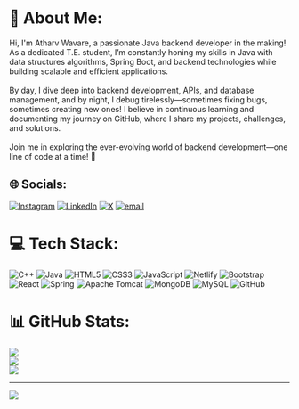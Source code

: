 # 💫 About Me:
Hi, I'm Atharv Wavare, a passionate Java backend developer in the making! As a dedicated T.E. student, I’m constantly honing my skills in Java with data structures algorithms, Spring Boot, and backend technologies while building scalable and efficient applications.  <br><br>By day, I dive deep into backend development, APIs, and database management, and by night, I debug tirelessly—sometimes fixing bugs, sometimes creating new ones! I believe in continuous learning and documenting my journey on GitHub, where I share my projects, challenges, and solutions.  <br><br>Join me in exploring the ever-evolving world of backend development—one line of code at a time! 🚀


## 🌐 Socials:
[![Instagram](https://img.shields.io/badge/Instagram-%23E4405F.svg?logo=Instagram&logoColor=white)](https://instagram.com/wavareatharv) [![LinkedIn](https://img.shields.io/badge/LinkedIn-%230077B5.svg?logo=linkedin&logoColor=white)](https://linkedin.com/in/atharvwavare) [![X](https://img.shields.io/badge/X-black.svg?logo=X&logoColor=white)](https://x.com/atharvwavare_7) [![email](https://img.shields.io/badge/Email-D14836?logo=gmail&logoColor=white)](mailto:atharvwavare3563@gmail.com) 

# 💻 Tech Stack:
![C++](https://img.shields.io/badge/c++-%2300599C.svg?style=for-the-badge&logo=c%2B%2B&logoColor=white) ![Java](https://img.shields.io/badge/java-%23ED8B00.svg?style=for-the-badge&logo=openjdk&logoColor=white) ![HTML5](https://img.shields.io/badge/html5-%23E34F26.svg?style=for-the-badge&logo=html5&logoColor=white) ![CSS3](https://img.shields.io/badge/css3-%231572B6.svg?style=for-the-badge&logo=css3&logoColor=white) ![JavaScript](https://img.shields.io/badge/javascript-%23323330.svg?style=for-the-badge&logo=javascript&logoColor=%23F7DF1E) ![Netlify](https://img.shields.io/badge/netlify-%23000000.svg?style=for-the-badge&logo=netlify&logoColor=#00C7B7) ![Bootstrap](https://img.shields.io/badge/bootstrap-%238511FA.svg?style=for-the-badge&logo=bootstrap&logoColor=white) ![React](https://img.shields.io/badge/react-%2320232a.svg?style=for-the-badge&logo=react&logoColor=%2361DAFB) ![Spring](https://img.shields.io/badge/spring-%236DB33F.svg?style=for-the-badge&logo=spring&logoColor=white) ![Apache Tomcat](https://img.shields.io/badge/apache%20tomcat-%23F8DC75.svg?style=for-the-badge&logo=apache-tomcat&logoColor=black) ![MongoDB](https://img.shields.io/badge/MongoDB-%234ea94b.svg?style=for-the-badge&logo=mongodb&logoColor=white) ![MySQL](https://img.shields.io/badge/mysql-4479A1.svg?style=for-the-badge&logo=mysql&logoColor=white) ![GitHub](https://img.shields.io/badge/github-%23121011.svg?style=for-the-badge&logo=github&logoColor=white)
# 📊 GitHub Stats:
![](https://github-readme-stats.vercel.app/api?username=atharvwavare&theme=dark&hide_border=false&include_all_commits=false&count_private=false)<br/>
![](https://github-readme-streak-stats.herokuapp.com/?user=atharvwavare&theme=dark&hide_border=false)<br/>
![](https://github-readme-stats.vercel.app/api/top-langs/?username=atharvwavare&theme=dark&hide_border=false&include_all_commits=false&count_private=false&layout=compact)

---
[![](https://visitcount.itsvg.in/api?id=atharvwavare&icon=0&color=0)](https://visitcount.itsvg.in)

<!-- Proudly created with GPRM ( https://gprm.itsvg.in ) -->
